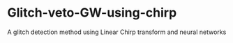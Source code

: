 # Glitch-veto-GW-using-chirp
A glitch detection method using Linear Chirp transform and neural networks
